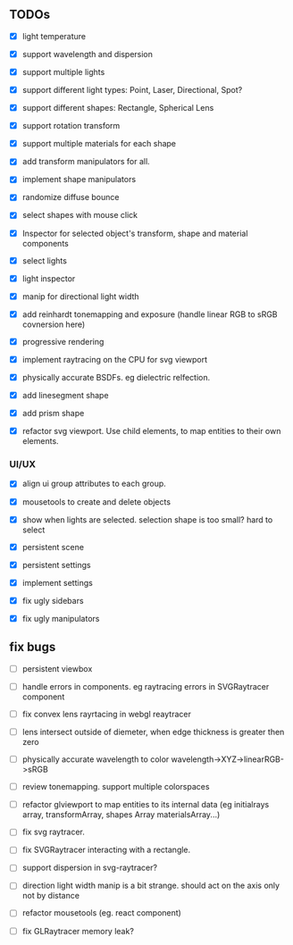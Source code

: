 ## TODOs
- [x] light temperature
- [x] support wavelength and dispersion

- [x] support multiple lights
- [x] support different light types: Point, Laser, Directional, Spot?
- [x] support different shapes: Rectangle, Spherical Lens
- [x] support rotation transform
- [x] support multiple materials for each shape
- [x] add transform manipulators for all.
- [x] implement shape manipulators
- [x] randomize diffuse bounce

- [x] select shapes with mouse click
- [x] Inspector for selected object's transform, shape and material components
- [x] select lights
- [x] light inspector
- [x] manip for directional light width
- [x] add reinhardt tonemapping and exposure (handle linear RGB to sRGB covnersion here)
- [x] progressive rendering
- [x] implement raytracing on the CPU for svg viewport
- [x] physically accurate BSDFs. eg dielectric relfection.
- [x] add linesegment shape
- [x] add prism shape
- [x] refactor svg viewport. Use child elements, to map entities to their own elements.


### UI/UX
- [x] align ui group attributes to each group.
- [x] mousetools to create and delete objects
- [x] show when lights are selected. selection shape is too small? hard to select
- [x] persistent scene
- [x] persistent settings
- [x] implement settings
- [x] fix ugly sidebars
- [x] fix ugly manipulators


## fix bugs
- [ ] persistent viewbox
- [ ] handle errors in components. eg raytracing errors in SVGRaytracer component
- [ ] fix convex lens rayrtacing in webgl reaytracer
- [ ] lens intersect outside of diemeter, when edge thickness is greater then zero
- [ ] physically accurate wavelength to color wavelength->XYZ->linearRGB->sRGB
- [ ] review tonemapping. support multiple colorspaces
- [ ] refactor glviewport to map entities to its internal data (eg initialrays array, transformArray, shapes Array materialsArray...)

- [ ] fix svg raytracer.
- [ ] fix SVGRaytracer interacting with a rectangle.
- [ ] support dispersion in svg-raytracer?

- [ ] direction light width manip is a bit strange. should act on the axis only not by distance
- [ ] refactor mousetools (eg. react component)
- [ ] fix GLRaytracer memory leak?